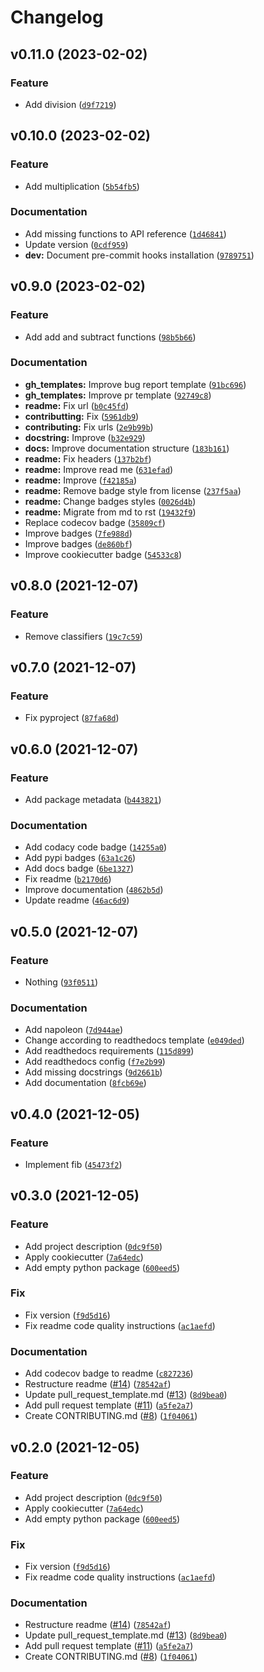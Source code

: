 # Changelog

<!--next-version-placeholder-->

## v0.11.0 (2023-02-02)
### Feature
* Add division ([`d9f7219`](https://github.com/91nunocosta/prototype-python-library/commit/d9f7219f5ead22db27c17b0c58efc872cb083219))

## v0.10.0 (2023-02-02)
### Feature
* Add multiplication ([`5b54fb5`](https://github.com/91nunocosta/prototype-python-library/commit/5b54fb58998f1b4955acd71fb6158bced4082dac))

### Documentation
* Add missing functions to API reference ([`1d46841`](https://github.com/91nunocosta/prototype-python-library/commit/1d468417501fed15042c3d0fc8ea4c5230721e9a))
* Update version ([`0cdf959`](https://github.com/91nunocosta/prototype-python-library/commit/0cdf959dbabe613c37fd72bbf6b5cc327ee6311d))
* **dev:** Document pre-commit hooks installation ([`9789751`](https://github.com/91nunocosta/prototype-python-library/commit/97897519717c51f0d04826c67d1afb64a88d5c16))

## v0.9.0 (2023-02-02)
### Feature
* Add add and subtract functions ([`98b5b66`](https://github.com/91nunocosta/prototype-python-library/commit/98b5b664a8340fab8ff164fc307607e7778c067c))

### Documentation
* **gh_templates:** Improve bug report template ([`91bc696`](https://github.com/91nunocosta/prototype-python-library/commit/91bc69675c03b8a33d275a2382f6843ee45382ea))
* **gh_templates:** Improve pr template ([`92749c8`](https://github.com/91nunocosta/prototype-python-library/commit/92749c8ad7b0c9f370448431ccd849024f3e883e))
* **readme:** Fix url ([`b0c45fd`](https://github.com/91nunocosta/prototype-python-library/commit/b0c45fd8df1d3ff0a4b84b0440d5d5f7d31a7d2f))
* **contributting:** Fix ([`5961db9`](https://github.com/91nunocosta/prototype-python-library/commit/5961db9d0d545c695647d279dc6a83064f64459a))
* **contributing:** Fix urls ([`2e9b99b`](https://github.com/91nunocosta/prototype-python-library/commit/2e9b99b49f30427bc2dffe39fe45d25aaa3941a9))
* **docstring:** Improve ([`b32e929`](https://github.com/91nunocosta/prototype-python-library/commit/b32e9297e8a3304708877a4fcf8d0308f8600b35))
* **docs:** Improve documentation structure ([`183b161`](https://github.com/91nunocosta/prototype-python-library/commit/183b16105cba59bdf22d9db8895d39fca9282f5e))
* **readme:** Fix headers ([`137b2bf`](https://github.com/91nunocosta/prototype-python-library/commit/137b2bf34c37ac44636265a9f14c4b50074c3ed3))
* **readme:** Improve read me ([`631efad`](https://github.com/91nunocosta/prototype-python-library/commit/631efadc85ef21c0b5b5c26176626d0204b45b2f))
* **readme:** Improve ([`f42185a`](https://github.com/91nunocosta/prototype-python-library/commit/f42185abf87d426f515ba5fe29d84fd3b2e2f475))
* **readme:** Remove badge style from license ([`237f5aa`](https://github.com/91nunocosta/prototype-python-library/commit/237f5aade26ba0c93bd267855b5dafc1b07a091d))
* **readme:** Change badges styles ([`0026d4b`](https://github.com/91nunocosta/prototype-python-library/commit/0026d4bb295d4e2f15833c82033181acea5ebb54))
* **readme:** Migrate from md to rst ([`19432f9`](https://github.com/91nunocosta/prototype-python-library/commit/19432f9eb308d0212f2f2e70a9aab1b4a6246d56))
* Replace codecov badge ([`35809cf`](https://github.com/91nunocosta/prototype-python-library/commit/35809cf396b60861ed5e9bba7ae07e3bd49993a0))
* Improve badges ([`7fe988d`](https://github.com/91nunocosta/prototype-python-library/commit/7fe988dec88842c14fca1eb527c730eac23493b2))
* Improve badges ([`de860bf`](https://github.com/91nunocosta/prototype-python-library/commit/de860bf498ac76c87f4783eef84c23e7da7de95e))
* Improve cookiecutter badge ([`54533c8`](https://github.com/91nunocosta/prototype-python-library/commit/54533c8b6a8314ee7d2783277f61080b782fce7c))

## v0.8.0 (2021-12-07)
### Feature
* Remove classifiers ([`19c7c59`](https://github.com/91nunocosta/prototype-python-library/commit/19c7c598d4e2ee46437114ed813c71fb19319527))

## v0.7.0 (2021-12-07)
### Feature
* Fix pyproject ([`87fa68d`](https://github.com/91nunocosta/prototype-python-library/commit/87fa68d87df31e8e1ed06dc603eda84d66b0c2ff))

## v0.6.0 (2021-12-07)
### Feature
* Add package metadata ([`b443821`](https://github.com/91nunocosta/prototype-python-library/commit/b443821ed975a1df49c9b7e16662679a3ac02e38))

### Documentation
* Add codacy code badge ([`14255a0`](https://github.com/91nunocosta/prototype-python-library/commit/14255a0d84795137dfff5d5abde672ff45f2de08))
* Add pypi badges ([`63a1c26`](https://github.com/91nunocosta/prototype-python-library/commit/63a1c266379ee52f526c5dc442600f8d938e8ebe))
* Add docs badge ([`6be1327`](https://github.com/91nunocosta/prototype-python-library/commit/6be13273be6a0ecf3362ccee67d94b505dc067c0))
* Fix readme ([`b2170d6`](https://github.com/91nunocosta/prototype-python-library/commit/b2170d61654b036fa15d71482a019cc00e9bf762))
* Improve documentation ([`4862b5d`](https://github.com/91nunocosta/prototype-python-library/commit/4862b5d1102334f5b4ac45b06f43218c5c915199))
* Update readme ([`46ac6d9`](https://github.com/91nunocosta/prototype-python-library/commit/46ac6d98358dd84231a4cc2138dd1eff5b7d0e4b))

## v0.5.0 (2021-12-07)
### Feature
* Nothing ([`93f0511`](https://github.com/91nunocosta/python-package/commit/93f0511958122bc04a69246874b6d87742cb61e5))

### Documentation
* Add napoleon ([`7d944ae`](https://github.com/91nunocosta/python-package/commit/7d944ae8a4cdc4ed7cb24ef32469bf8c94898a8b))
* Change according to readthedocs template ([`e049ded`](https://github.com/91nunocosta/python-package/commit/e049dedd5ee88a6eb33847adc7a343435e8a42f8))
* Add readthedocs requirements ([`115d899`](https://github.com/91nunocosta/python-package/commit/115d8992f9cba97cdaf6b12a5e613e9e8a53ba2e))
* Add readthedocs config ([`f7e2b99`](https://github.com/91nunocosta/python-package/commit/f7e2b99025788db63ef6df047d6bb2da22fab7b0))
* Add missing docstrings ([`9d2661b`](https://github.com/91nunocosta/python-package/commit/9d2661b492c46b43835443179c43148dc6bff4c8))
* Add documentation ([`8fcb69e`](https://github.com/91nunocosta/python-package/commit/8fcb69e404b9731f67c2a032b9736f4d96bc8ee1))

## v0.4.0 (2021-12-05)
### Feature
* Implement fib ([`45473f2`](https://github.com/91nunocosta/python-package/commit/45473f251783b7a6ff1e674c5a54ae3cdf5255ed))

## v0.3.0 (2021-12-05)
### Feature
* Add project description ([`0dc9f50`](https://github.com/91nunocosta/python-package/commit/0dc9f502ffcb975ca9b50eddf728a69f2639d651))
* Apply cookiecutter ([`7a64edc`](https://github.com/91nunocosta/python-package/commit/7a64edc9b0dfc04cb463a68d7a4dc427659afa72))
* Add empty python package ([`600eed5`](https://github.com/91nunocosta/python-package/commit/600eed59ccf3204c9cc45e65c26e50672f41acff))

### Fix
* Fix version ([`f9d5d16`](https://github.com/91nunocosta/python-package/commit/f9d5d1679afb045a2019fddc1cdb48f62101e1cf))
* Fix readme code quality instructions ([`ac1aefd`](https://github.com/91nunocosta/python-package/commit/ac1aefd5cdc3c37dce0a4ab11a70c48418e49b9d))

### Documentation
* Add codecov badge to readme ([`c827236`](https://github.com/91nunocosta/python-package/commit/c827236384206198ff02b018c032f35962b0ff42))
* Restructure readme ([#14](https://github.com/91nunocosta/python-package/issues/14)) ([`78542af`](https://github.com/91nunocosta/python-package/commit/78542af9cb6f7511963e1cdc5754597cd0a2ba62))
* Update pull_request_template.md ([#13](https://github.com/91nunocosta/python-package/issues/13)) ([`8d9bea0`](https://github.com/91nunocosta/python-package/commit/8d9bea051ef0e959472dc5c48830b18e3bfe8878))
* Add pull request template ([#11](https://github.com/91nunocosta/python-package/issues/11)) ([`a5fe2a7`](https://github.com/91nunocosta/python-package/commit/a5fe2a7b0306729baa7c5d0dfa97b8e03da6b48d))
* Create CONTRIBUTING.md ([#8](https://github.com/91nunocosta/python-package/issues/8)) ([`1f04061`](https://github.com/91nunocosta/python-package/commit/1f0406105f2314150b5a14f692afd1a7d2b5d7d7))

## v0.2.0 (2021-12-05)
### Feature
* Add project description ([`0dc9f50`](https://github.com/91nunocosta/python-package/commit/0dc9f502ffcb975ca9b50eddf728a69f2639d651))
* Apply cookiecutter ([`7a64edc`](https://github.com/91nunocosta/python-package/commit/7a64edc9b0dfc04cb463a68d7a4dc427659afa72))
* Add empty python package ([`600eed5`](https://github.com/91nunocosta/python-package/commit/600eed59ccf3204c9cc45e65c26e50672f41acff))

### Fix
* Fix version ([`f9d5d16`](https://github.com/91nunocosta/python-package/commit/f9d5d1679afb045a2019fddc1cdb48f62101e1cf))
* Fix readme code quality instructions ([`ac1aefd`](https://github.com/91nunocosta/python-package/commit/ac1aefd5cdc3c37dce0a4ab11a70c48418e49b9d))

### Documentation
* Restructure readme ([#14](https://github.com/91nunocosta/python-package/issues/14)) ([`78542af`](https://github.com/91nunocosta/python-package/commit/78542af9cb6f7511963e1cdc5754597cd0a2ba62))
* Update pull_request_template.md ([#13](https://github.com/91nunocosta/python-package/issues/13)) ([`8d9bea0`](https://github.com/91nunocosta/python-package/commit/8d9bea051ef0e959472dc5c48830b18e3bfe8878))
* Add pull request template ([#11](https://github.com/91nunocosta/python-package/issues/11)) ([`a5fe2a7`](https://github.com/91nunocosta/python-package/commit/a5fe2a7b0306729baa7c5d0dfa97b8e03da6b48d))
* Create CONTRIBUTING.md ([#8](https://github.com/91nunocosta/python-package/issues/8)) ([`1f04061`](https://github.com/91nunocosta/python-package/commit/1f0406105f2314150b5a14f692afd1a7d2b5d7d7))
